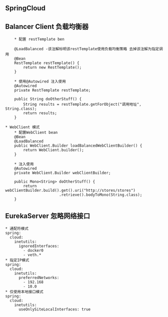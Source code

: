 ## SpringCloud

## Balancer Client 负载均衡器
        * 配置 restTemplate ben

        @LoadBalanced -该注解标明该restTemplate使用负载均衡策略 去掉该注解为指定调用
        @Bean
        RestTemplate restTemplate() {
            return new RestTemplate();
        }

        * 使用@Autowired 注入使用
        @Autowired
        private RestTemplate restTemplate;

        public String doOtherStuff() {
            String results = restTemplate.getForObject("调用地址", String.class);
            return results;
        }

    * WebClient 模式
        * 配置WebClient bean
        @Bean
        @LoadBalanced
        public WebClient.Builder loadBalancedWebClientBuilder() {
            return WebClient.builder();
        }

        * 注入使用
        @Autowired
        private WebClient.Builder webClientBuilder;

        public Mono<String> doOtherStuff() {
            return webClientBuilder.build().get().uri("http://stores/stores")
                            .retrieve().bodyToMono(String.class);
        }


## EurekaServer 忽略网络接口
    * 通配符模式
    spring:
      cloud:
        inetutils:
          ignoredInterfaces:
            - docker0
            - veth.*
    * 指定IP模式
    spring:
      cloud:
        inetutils:
          preferredNetworks:
            - 192.168
            - 10.0
    * 仅使用本地接口模式
    spring:
      cloud:
        inetutils:
          useOnlySiteLocalInterfaces: true















